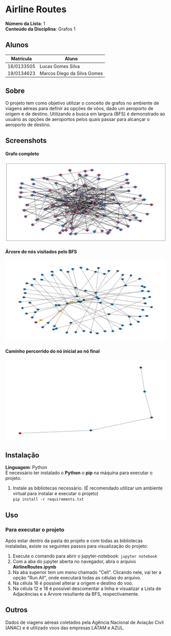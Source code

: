 # Airline Routes

**Número da Lista**: 1<br>
**Conteúdo da Disciplina**: Grafos 1<br>

## Alunos
|Matrícula | Aluno |
| -- | -- |
| 16/0133505  |  Lucas Gomes Silva |
| 19/0134623  |  Marcos Diego da Silva Gomes |

## Sobre 
O projeto tem como objetivo utilizar o conceito de grafos no ambiente de viagens aéreas para definir as opções de vôos, dado um aeroporto de origem e de destino. Utilizando a busca em largura (BFS) é demonstrado ao usuário as opções de aeroportos pelos quais passar para alcançar o aeroporto de destino.

## Screenshots
#### Grafo completo
![complete_graph](image/complete_graph.png)
#### Árvore de nós visitados pelo BFS
![traversal_tree](image/traversal_tree.png)
#### Caminho percorrido do nó inicial ao nó final
![path](image/path.png)

## Instalação 
**Linguagem**: Python<br>
É necessário ter instalado o **Python** o **pip** na máquina para executar o projeto.

1. Instale as bibliotecas necessário. (É recomendado utilizar um ambiente virtual para instalar e executar o projeto) <br>
    ``` pip install -r requirements.txt ```

## Uso 
### Para executar o projeto
Após estar dentro da pasta do projeto e com todas as bibliotecas instaladas, existe os seguintes passos para visualização do projeto: <br>
1. Execute o comando para abrir o jupyter-notebook:
    ``` jupyter notebook ```
2. Com a aba do jupyter aberta no navegador, abra o arquivo **AirlineRoutes.ipynb**
3. Na aba superior tem um menu chamado "Cell". Clicando nele, vai ter a opção "Run All", onde executará todas as células do arquivo.
4. Na célula 16 é possível alterar a origem e destino do voo.
5. Na célula 12 e 18 é possível descomentar a linha e visualizar a Lista de Adjacências e a Árvore resultante da BFS, respectivamente.

## Outros 
Dados de viagens aéreas coletados pela Agência Nacional de Aviação Civil (ANAC) e é utilizado voos das empresas LATAM e AZUL.




